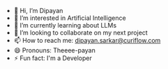 - 👋 Hi, I’m Dipayan
- 👀 I’m interested in Artificial Intelligence
- 🌱 I’m currently learning about LLMs
- 💞️ I’m looking to collaborate on my next project
- 📫 How to reach me: dipayan.sarkar@curiflow.com
- 😄 Pronouns: Theeee-payan
- ⚡ Fun fact: I'm a Developer

<!---
dipayan47/dipayan47 is a ✨ special ✨ repository because its `README.md` (this file) appears on your GitHub profile.
You can click the Preview link to take a look at your changes.
--->
